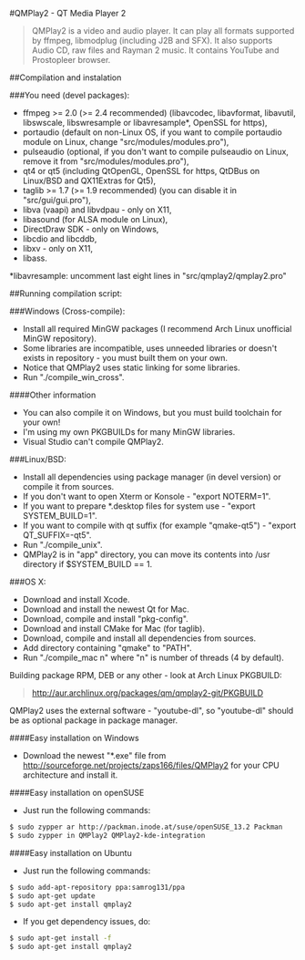 #QMPlay2 - QT Media Player 2

>QMPlay2 is a video and audio player. It can play all formats supported by ffmpeg, libmodplug (including J2B and SFX). It also supports Audio CD, raw files and Rayman 2 music. It contains YouTube and Prostopleer browser.

##Compilation and instalation

###You need (devel packages):

- ffmpeg >= 2.0 (>= 2.4 recommended) (libavcodec, libavformat, libavutil, libswscale, libswresample or libavresample\*, OpenSSL for https),
- portaudio (default on non-Linux OS, if you want to compile portaudio module on Linux, change "src/modules/modules.pro"),
- pulseaudio (optional, if you don't want to compile pulseaudio on Linux, remove it from "src/modules/modules.pro"),
- qt4 or qt5 (including QtOpenGL, OpenSSL for https, QtDBus on Linux/BSD and QX11Extras for Qt5),
- taglib >= 1.7 (>= 1.9 recommended) (you can disable it in "src/gui/gui.pro"),
- libva (vaapi) and libvdpau - only on X11,
- libasound (for ALSA module on Linux),
- DirectDraw SDK - only on Windows,
- libcdio and libcddb,
- libxv - only on X11,
- libass.

\*libavresample: uncomment last eight lines in "src/qmplay2/qmplay2.pro"

##Running compilation script:

###Windows (Cross-compile):

- Install all required MinGW packages (I recommend Arch Linux unofficial MinGW repository).
- Some libraries are incompatible, uses unneeded libraries or doesn't exists in repository - you must built them on your own.
- Notice that QMPlay2 uses static linking for some libraries.
- Run "./compile_win_cross".

####Other information

- You can also compile it on Windows, but you must build toolchain for your own!
- I'm using my own PKGBUILDs for many MinGW libraries.
- Visual Studio can't compile QMPlay2.

###Linux/BSD:

- Install all dependencies using package manager (in devel version) or compile it from sources.
- If you don't want to open Xterm or Konsole - "export NOTERM=1".
- If you want to prepare *.desktop files for system use - "export SYSTEM_BUILD=1".
- If you want to compile with qt suffix (for example "qmake-qt5") - "export QT_SUFFIX=-qt5".
- Run "./compile_unix".
- QMPlay2 is in "app" directory, you can move its contents into /usr directory if $SYSTEM_BUILD == 1.

###OS X:

- Download and install Xcode.
- Download and install the newest Qt for Mac.
- Download, compile and install "pkg-config".
- Download and install CMake for Mac (for taglib).
- Download, compile and install all dependencies from sources.
- Add directory containing "qmake" to "PATH".
- Run "./compile_mac n" where "n" is number of threads (4 by default).

Building package RPM, DEB or any other - look at Arch Linux PKGBUILD:
>http://aur.archlinux.org/packages/qm/qmplay2-git/PKGBUILD

QMPlay2 uses the external software - "youtube-dl", so "youtube-dl" should be as optional package in package manager.

####Easy installation on Windows

- Download the newest "*.exe" file from http://sourceforge.net/projects/zaps166/files/QMPlay2 for your CPU architecture and install it.

####Easy installation on openSUSE

- Just run the following commands:
```sh
$ sudo zypper ar http://packman.inode.at/suse/openSUSE_13.2 Packman
$ sudo zypper in QMPlay2 QMPlay2-kde-integration
```

####Easy installation on Ubuntu

- Just run the following commands:
```sh
$ sudo add-apt-repository ppa:samrog131/ppa
$ sudo apt-get update
$ sudo apt-get install qmplay2
```
- If you get dependency issues, do:
```sh
$ sudo apt-get install -f
$ sudo apt-get install qmplay2
```
